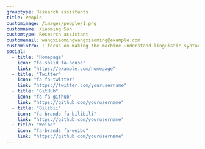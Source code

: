 ```yaml
---
grouptype: Research assistants
title: People
customimage: /images/people/1.png
customname: Xiaoming Sun
customtype: Research assistant
customemail: wangxiaomingwangxiaoming@example.com
customintro: I focus on making the machine understand linguistic syntax and semantic I focus on making the machine understand linguistic syntax and semantic
social:
  - title: "Homepage"
    icon: "fa-solid fa-house"
    link: "https://example.com/homepage"
  - title: "Twitter"
    icon: "fa fa-twitter"
    link: "https://twitter.com/yourusername"
  - title: "GitHub"
    icon: "fa fa-github"
    link: "https://github.com/yourusername"
  - title: "Bilibii"
    icon: "fa-brands fa-bilibili"
    link: "https://github.com/yourusername"
  - title: "Weibo"
    icon: "fa-brands fa-weibo"
    link: "https://github.com/yourusername"
---
```

